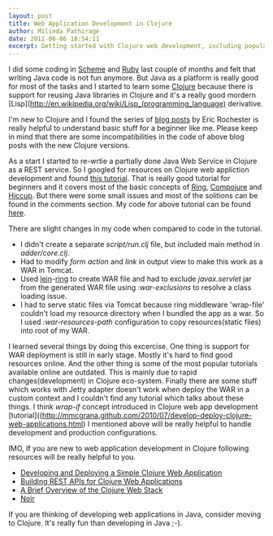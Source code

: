 ```yaml
---
layout: post
title: Web Application Development in Clojure
author: Milinda Pathirage
date: 2012-06-06 18:54:11
excerpt: Getting started with Clojure web development, including popular Clojure web frameworks and tutorials.
---
```


I did some coding in [Scheme](http://en.wikipedia.org/wiki/Scheme_\(programming_language\)) and [Ruby](http://www.ruby-lang.org/en/) last couple of months and felt that writing Java code is not fun anymore. But Java as a platform is really good for
most of the tasks and I started to learn some [Clojure](http://clojure.org/) because there is support for reusing Java libraries in Clojure and it's a really good mordern [Lisp](http://en.wikipedia.org/wiki/Lisp_(programming_language) derivative.

I'm new to Clojure and I found the series of [blog posts](http://writingcoding.blogspot.com/2008/06/clojure-series-table-of-contents.html) by Eric Rochester is really helpful to understand basic stuff for a beginner like me. Please keep in mind that there are some incompatibilities in the code of above blog posts with the new Clojure versions.

As a start I started to re-wrtie a partially done Java Web Service in
Clojure as a REST service. So I googled for resources on Clojure web
appliction development and found [this tutorial](http://mmcgrana.github.com/2010/07/develop-deploy-clojure-web-applications.html). That is really good tutorial for beginners and it covers most of the basic concepts of [Ring](https://github.com/mmcgrana/ring), [Compojure](https://github.com/weavejester/compojure) and [Hiccup](https://github.com/weavejester/hiccup). But there were some small issues and most of the solitions can be found in the comments section. My code for above tutorial can be found [here](https://github.com/milinda/ef/tree/master/clojure-web/adder).

There are slight changes in my code when compared to code in the
tutorial.

* I didn't create a separate *script/run.clj* file, but included main
  method in *adder/core.clj*.
* Had to modify *form action* and *link* in output view to make this
  work as a WAR in Tomcat.
* Used [lein](https://github.com/technomancy/leiningen)-[ring](https://github.com/weavejester/lein-ring) to create WAR file and had to exclude *javax.servlet* jar from the generated WAR file using *:war-exclusions* to resolve a class loading issue.
* I had to serve static files via Tomcat because ring middleware
  'wrap-file' couldn't load my resource directory when I bundled the app
as a war. So I used *:war-resources-path* configuration to copy
resources(static files) into root of my WAR.

I learned several things by doing this excercise. One thing is support
for WAR deployment is still in early stage. Mostly it's hard to find
good resources online. And the other thing is some of the most popular
tutorials available online are outdated. This is mainly due to rapid
changes(development) in Clojure eco-system. Finally there are some stuff
which works with Jetty adapter doesn't work when deploy the WAR in a
custom context and I couldn't find any tutorial which talks about these
things. I think *wrap-if* concept introduced in Clojure web app development [tutorial]((http://mmcgrana.github.com/2010/07/develop-deploy-clojure-web-applications.html) I mentioned above will be really helpful to handle development and production configurations.

IMO, If you are new to web application development in Clojure following
resources will be really helpful to you.

* [Developing and Deploying a Simple Clojure Web Application](http://mmcgrana.github.com/2010/07/develop-deploy-clojure-web-applications.html)
* [Building REST APIs for Clojure Web Applications](http://mmcgrana.github.com/2010/08/clojure-rest-api.html)
* [A Brief Overview of the Clojure Web Stack](http://brehaut.net/blog/2011/ring_introduction)
* [Noir](http://webnoir.org/)

If you are thinking of developing web applications in Java, consider
moving to Clojure. It's really fun than developing in Java ;-).

